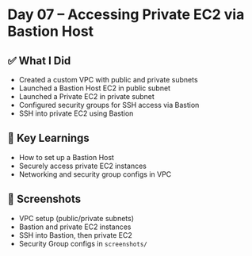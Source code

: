 # Day 07 – Accessing Private EC2 via Bastion Host

## ✅ What I Did
- Created a custom VPC with public and private subnets
- Launched a Bastion Host EC2 in public subnet
- Launched a Private EC2 in private subnet
- Configured security groups for SSH access via Bastion
- SSH into private EC2 using Bastion

## 🧠 Key Learnings
- How to set up a Bastion Host
- Securely access private EC2 instances
- Networking and security group configs in VPC

## 📸 Screenshots
- VPC setup (public/private subnets)
- Bastion and private EC2 instances
- SSH into Bastion, then private EC2
- Security Group configs in `screenshots/`

